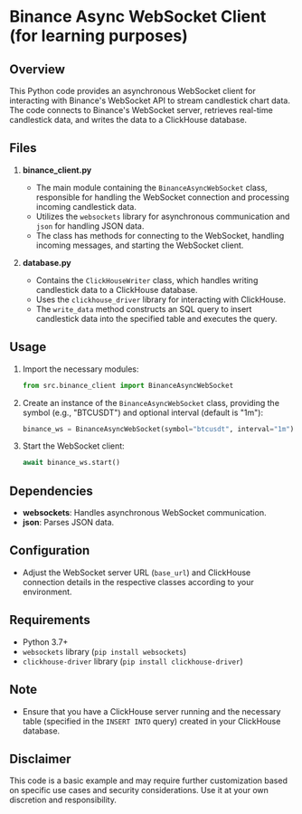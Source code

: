 # Binance Async WebSocket Client (for learning purposes)

## Overview

This Python code provides an asynchronous WebSocket client for interacting with Binance's WebSocket API to stream candlestick chart data. The code connects to Binance's WebSocket server, retrieves real-time candlestick data, and writes the data to a ClickHouse database.

## Files

1. **binance_client.py**
    - The main module containing the `BinanceAsyncWebSocket` class, responsible for handling the WebSocket connection and processing incoming candlestick data.
    - Utilizes the `websockets` library for asynchronous communication and `json` for handling JSON data.
    - The class has methods for connecting to the WebSocket, handling incoming messages, and starting the WebSocket client.

2. **database.py**
    - Contains the `ClickHouseWriter` class, which handles writing candlestick data to a ClickHouse database.
    - Uses the `clickhouse_driver` library for interacting with ClickHouse.
    - The `write_data` method constructs an SQL query to insert candlestick data into the specified table and executes the query.

## Usage

1. Import the necessary modules:

    ```python
    from src.binance_client import BinanceAsyncWebSocket
    ```

2. Create an instance of the `BinanceAsyncWebSocket` class, providing the symbol (e.g., "BTCUSDT") and optional interval (default is "1m"):

    ```python
    binance_ws = BinanceAsyncWebSocket(symbol="btcusdt", interval="1m")
    ```

3. Start the WebSocket client:

    ```python
    await binance_ws.start()
    ```

## Dependencies

- **websockets**: Handles asynchronous WebSocket communication.
- **json**: Parses JSON data.

## Configuration

- Adjust the WebSocket server URL (`base_url`) and ClickHouse connection details in the respective classes according to your environment.

## Requirements

- Python 3.7+
- `websockets` library (`pip install websockets`)
- `clickhouse-driver` library (`pip install clickhouse-driver`)

## Note

- Ensure that you have a ClickHouse server running and the necessary table (specified in the `INSERT INTO` query) created in your ClickHouse database.

## Disclaimer

This code is a basic example and may require further customization based on specific use cases and security considerations. Use it at your own discretion and responsibility.